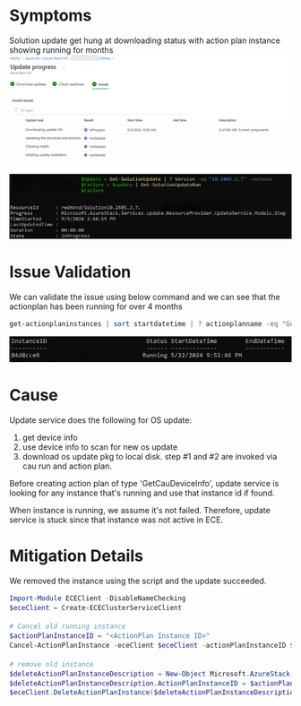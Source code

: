 # Symptoms

Solution update get hung at downloading status with action plan instance showing running for months
![Update.png](/TSG/Update/Update_Stuck_02.png)

![ECE.png](/TSG/Update/Update_Stuck_01.png)

# Issue Validation
We can validate the issue using below command and we can see that the actionplan has been running for over 4 months 

```Powershell
get-actionplaninstances | sort startdatetime | ? actionplanname -eq "GetCauDeviceInfo" | ft instanceid, status, startdatetime, enddatetime
```
![Items.png](/TSG/Update/Update_Stuck_03.png)

# Cause
Update service does the following for OS update: 
1. get device info 
2. use device info to scan for new os update 
3. download os update pkg to local disk. step #1 and #2 are invoked via cau run and action plan.

Before creating action plan of type 'GetCauDeviceInfo', update service is looking for any instance that's running and use that instance id if found. 

When instance is running, we assume it's not failed. Therefore, update service is stuck since that instance was not active in ECE.

# Mitigation Details
We removed the instance using the script and the update succeeded.
```Powershell
Import-Module ECEClient -DisableNameChecking
$eceClient = Create-ECEClusterServiceClient

# Cancel old running instance
$actionPlanInstanceID = "<ActionPlan Instance ID>"
Cancel-ActionPlanInstance -eceClient $eceClient -actionPlanInstanceID $actionPlanInstanceID

# remove old instance
$deleteActionPlanInstanceDescription = New-Object Microsoft.AzureStack.Solution.Deploy.EnterpriseCloudEngine.Controllers.Models.DeleteActionPlanInstanceDescription
$deleteActionPlanInstanceDescription.ActionPlanInstanceID = $actionPlanInstanceID
$eceClient.DeleteActionPlanInstance($deleteActionPlanInstanceDescription).Wait()
```

